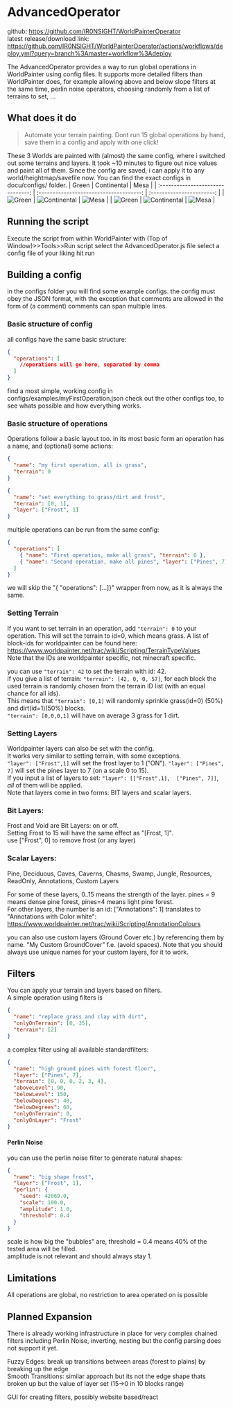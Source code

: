# AdvancedOperator

github: https://github.com/IR0NSIGHT/WorldPainterOperator  
latest release/download link: https://github.com/IR0NSIGHT/WorldPainterOperator/actions/workflows/deploy.yml?query=branch%3Amaster+workflow%3Adeploy

The AdvancedOperator provides a way to run global operations in WorldPainter using
config files.
It supports more detailed filters than WorldPainter does, for example allowing above and below slope filters at the same time, perlin noise operators, choosing randomly from a list of terrains to set, ...

## What does it do

> Automate your terrain painting. Dont run 15 global operations by hand, save them in a config and apply with one click!

These 3 Worlds are painted with (almost) the same config, where i switched out some terrains and layers.
It took ~10 minutes to figure out nice values and paint all of them.
Since the config are saved, i can apply it to any world/heightmap/savefile now.
You can find the exact configs in docu/configs/ folder.
| Green | Continental | Mesa |
| :-------------------------------: | :-------------------------------------: | :-----------------------: |
| ![Green](imgs/3d_icy.png) | ![Continental](imgs/3d_continental.png) | ![Mesa](imgs/3d_mesa.png) |
| ![Green](imgs/terrain_icy.png) | ![Continental](imgs/terrain_continental.png) | ![Mesa](imgs/terrain_mesa.png) |

## Running the script

Execute the script from within WorldPainter with (Top of Window)>>Tools>>Run script
select the AdvancedOperator.js file
select a config file of your liking
hit run

## Building a config

in the configs folder you will find some example configs.
the config must obey the JSON format, with the exception that comments are allowed in the form of (a comment)
comments can span multiple lines.

### Basic structure of config

all configs have the same basic structure:

```json
{
  "operations": [
    //operations will go here, separated by comma
  ]
}
```

find a most simple, working config in configs/examples/myFirstOperation.json
check out the other configs too, to see whats possible and how everything works.

### Basic structure of operations

Operations follow a basic layout too.
in its most basic form an operation has a name, and (optional) some actions:

```json
{
  "name": "my first operation, all is grass",
  "terrain": 0
}
```

```json
{
  "name": "set everything to grass/dirt and frost",
  "terrain": [0, 1],
  "layer": ["Frost", 1]
}
```

multiple operations can be run from the same config:

```json
{
  "operations": [
    { "name": "First operation, make all grass", "terrain": 0 },
    { "name": "Second operation, make all pines", "layer": ["Pines", 7] }
  ]
}
```

we will skip the "{ "operations": [...]}" wrapper from now, as it is always the same.

### Setting Terrain

If you want to set terrain in an operation, add `"terrain": 0` to your operation.
This will set the terrain to id=0, which means grass.
A list of block-ids for worldpainter can be found here: https://www.worldpainter.net/trac/wiki/Scripting/TerrainTypeValues  
Note that the IDs are worldpainter specific, not minecraft specific.

you can use `"terrain": 42` to set the terrain with id: 42.  
if you give a list of terrain: `"terrain": [42, 0, 0, 57]`, for each block the used terrain is randomly chosen from the terrain ID list (with an equal chance for all ids).  
This means that `"terrain": [0,1]` will randomly sprinkle grass(id=0) (50%) and dirt(id=1)(50%) blocks.  
`"terrain": [0,0,0,1]` will have on average 3 grass for 1 dirt.

### Setting Layers

Worldpainter layers can also be set with the config.  
It works very similar to setting terrain, with some exceptions.  
`"layer": ["Frost",1]` will set the frost layer to 1 ("ON"). `"layer": ["Pines", 7]` will set the pines layer to 7 (on a scale 0 to 15).  
If you input a list of layers to set: `"layer": [["Frost",1],  ["Pines", 7]]`, _all_ of them will be applied.  
Note that layers come in two forms: BIT layers and scalar layers.

### Bit Layers:

Frost and Void are Bit Layers: on or off.  
Setting Frost to 15 will have the same effect as "[Frost, 1]".  
use ["Frost", 0] to remove frost (or any layer)

### Scalar Layers:

Pine, Deciduous, Caves, Caverns, Chasms, Swamp, Jungle, Resources, ReadOnly, Annotations, Custom Layers

For some of these layers, 0..15 means the strength of the layer. pines = 9 means dense pine forest, pines=4 means light pine forest.  
For other layers, the number is an id: ["Annotations": 1] translates to "Annotations with Color white":  
https://www.worldpainter.net/trac/wiki/Scripting/AnnotationColours

you can also use custom layers (Ground Cover etc.) by referencing them by name. "My Custom GroundCover" f.e. (avoid spaces). Note that you should always use unique names for your custom layers, for it to work.

## Filters

You can apply your terrain and layers based on filters.  
A simple operation using filters is

```json
{
  "name": "replace grass and clay with dirt",
  "onlyOnTerrain": [0, 35],
  "terrain": [2]
}
```

a complex filter using all available standardfilters:

```json
{
  "name": "high ground pines with forest floor",
  "layer": ["Pines", 7],
  "terrain": [0, 0, 0, 2, 3, 4],
  "aboveLevel": 90,
  "belowLevel": 150,
  "belowDegrees": 40,
  "belowDegrees": 60,
  "onlyOnTerrain": 0,
  "onlyOnLayer": "Frost"
}
```

#### Perlin Noise

you can use the perlin noise filter to generate natural shapes:

```json
{
  "name": "big shape frost",
  "layer": ["Frost", 1],
  "perlin": {
    "seed": 42069.0,
    "scale": 100.0,
    "amplitude": 1.0,
    "threshold": 0.4
  }
}
```

scale is how big the "bubbles" are, threshold = 0.4 means 40% of the tested area will be filled.  
amplitude is not relevant and should always stay 1.

## Limitations

All operations are global, no restriction to area operated on is possible

## Planned Expansion

There is already working infrastructure in place for very complex chained filters including Perlin Noise, inverting, nesting but the config parsing does not support it yet.

Fuzzy Edges: break up transitions between areas (forest to plains) by breaking up the edge  
Smooth Transitions: similar approach but its not the edge shape thats broken up but the value of layer set (15->0 in 10 blocks range)

GUI for creating filters, possibly website based/react
